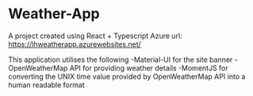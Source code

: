 # Weather-App 
A project created using React + Typescript
Azure url: https://lhweatherapp.azurewebsites.net/

This application utilises the following
-Material-UI for the site banner
-OpenWeatherMap API for providing weather details
-MomentJS for converting the UNIX time value provided by OpenWeatherMap API into a human readable format
